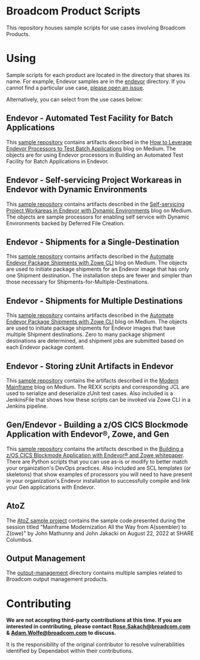 # Broadcom Product Scripts
This repository houses sample scripts for use cases involving Broadcom Products.

# Using
Sample scripts for each product are located in the directory that shares its name. For example, Endevor samples are in the [endevor](endevor) directory. If you cannot find a particular use case, [please open an issue](https://github.com/BroadcomMFD/broadcom-product-scripts/issues/new).

Alternatively, you can select from the use cases below:

## Endevor - Automated Test Facility for Batch Applications
This [sample repository](endevor/Automated-Test-Facility-for-Batch-Applications) contains artifacts described in the [How to Leverage Endevor Processors to Test Batch Applications](https://medium.com/modern-mainframe/how-to-leverage-endevor-processors-to-test-batch-applications-6247a9dfdafa) blog on Medium.  The objects are for using Endevor processors in Building an Automated Test Facility for Batch Applications in Endevor.

## Endevor - Self-servicing Project Workareas in Endevor with Dynamic Environments
This [sample repository](endevor/Self-servicing-Project-Workareas-in-Endevor-with-Dynamic-Environments) contains artifacts described in the [Self-servicing Project Workareas in Endevor with Dynamic Environments](https://medium.com/modern-mainframe/self-service-developer-workspaces-in-endevor-3b83c72bdc14) blog on Medium.  The objects are sample processors for enabling self service with Dynamic Environments backed by Deferred File Creation.

## Endevor - Shipments for a Single-Destination
This [sample repository](endevor/Shipments-for-a-Single-Destination) contains artifacts described in the [Automate Endevor Package Shipments with Zowe CLI](https://medium.com/zowe/automate-ca-endevor-package-shipments-with-zowe-cli-e15feb61745a) blog on Medium.  The objects are used to initiate package shipments for an Endevor image that has only one Shipment destination.  The installation steps are fewer and simpler than those necessary for Shipments-for-Multiple-Destinations.

## Endevor - Shipments for Multiple Destinations
This [sample repository](endevor/Shipments-for-Multiple-Destinations) contains artifacts described in the [Automate Endevor Package Shipments with Zowe CLI](https://medium.com/zowe/automate-ca-endevor-package-shipments-with-zowe-cli-e15feb61745a) blog on Medium.  The objects are used to initiate package shipments for Endevor images that have multiple Shipment destinations.  Zero to many package shipment destinations are determined, and shipment jobs are submitted based on each Endevor package content.

## Endevor - Storing zUnit Artifacts in Endevor
This [sample repository](endevor/zunit) contains the artifacts described in the [Modern Mainframe](https://medium.com/modern-mainframe) blog on Medium.  The REXX scripts and corresponding JCL are used to serialize and deserialize zUnit test cases.  Also included is a JenkinsFile that shows how these scripts can be invoked via Zowe CLI in a Jenkins pipeline.

## Gen/Endevor - Building a z/OS CICS Blockmode Application with Endevor®, Zowe, and Gen
This [sample repository](gen/gen-whitepaper-sample) contains the artifacts described in the [Building a z/OS CICS Blockmode Application with Endevor® and Zowe whitepaper](https://community.broadcom.com/mainframesoftware/communities/community-home/digestviewer/viewthread?GroupId=1513&MessageKey=7a3ba595-6432-48aa-93f4-f18206875d72&CommunityKey=4182c217-4789-4997-8f22-87de25983f6e&tab=digestviewer). There are Python scripts that you can use as-is or modify to better match your organization's DevOps practices. Also included are SCL templates (or skeletons) that show examples of processors you will need to have present in your organization's Endevor installation to successfully compile and link your Gen applications with Endevor.

## AtoZ
The [AtoZ sample project](share/2022_columbus/AtoZ) contains the sample code presented during the session titled "Mainframe Modernization All the Way from A(ssembler) to Z(owe)" by John Mathunny and John Jakacki on August 22, 2022 at SHARE Columbus.

## Output Management

The [output-management](output-management) directory contains multiple samples related to Broadcom output management products.

# Contributing
**We are not accepting third-party contributions at this time. If you are interested in contributing, please contact Rose.Sakach@broadcom.com & Adam.Wolfe@broadcom.com to discuss.**

It is the responsibility of the original contributor to resolve vulnerabilities identified by Dependabot within their contributions.
